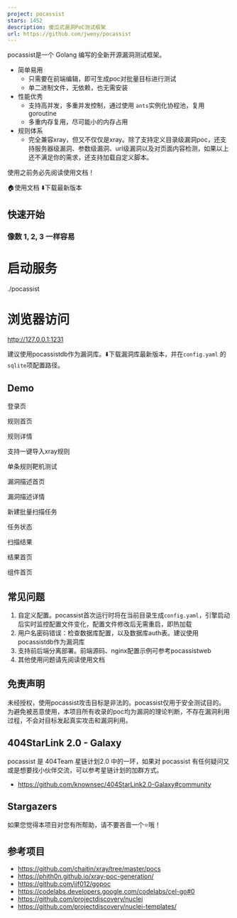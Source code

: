 ```yaml
---
project: pocassist
stars: 1452
description: 傻瓜式漏洞PoC测试框架
url: https://github.com/jweny/pocassist
---
```


pocassist是一个 Golang 编写的全新开源漏洞测试框架。

-   简单易用
    -   只需要在前端编辑，即可生成poc对批量目标进行测试
    -   单二进制文件，无依赖，也无需安装
-   性能优秀
    -   支持高并发，多重并发控制，通过使用 `ants`实例化协程池，复用 goroutine
    -   多重内存复用，尽可能小的内存占用
-   规则体系
    -   完全兼容xray，但又不仅仅是xray。除了支持定义目录级漏洞poc，还支持服务器级漏洞、参数级漏洞、url级漏洞以及对页面内容检测，如果以上还不满足你的需求，还支持加载自定义脚本。

使用之前务必先阅读使用文档！

🏠使用文档 ⬇️下载最新版本

快速开始
----

### 像数 1, 2, 3 一样容易

# 启动服务
./pocassist

# 浏览器访问 
http://127.0.0.1:1231

建议使用pocassistdb作为漏洞库。⬇️下载漏洞库最新版本，并在`config.yaml` 的`sqlite`项配置路径。

Demo
----

登录页

规则首页

规则详情

支持一键导入xray规则

单条规则靶机测试

漏洞描述首页

漏洞描述详情

新建批量扫描任务

任务状态

扫描结果

结果首页

组件首页

常见问题
----

1.  自定义配置。pocassist首次运行时将在当前目录生成`config.yaml`，引擎启动后实时监控配置文件变化，配置文件修改后无需重启，即热加载
2.  用户名密码错误：检查数据库配置，以及数据库auth表。建议使用pocassistdb作为漏洞库
3.  支持前后端分离部署。前端源码、nginx配置示例可参考pocassistweb
4.  其他使用问题请先阅读使用文档

免责声明
----

未经授权，使用pocassist攻击目标是非法的。pocassist仅用于安全测试目的。为避免被恶意使用，本项目所有收录的poc均为漏洞的理论判断，不存在漏洞利用过程，不会对目标发起真实攻击和漏洞利用。

404StarLink 2.0 - Galaxy
------------------------

pocassist 是 404Team 星链计划2.0 中的一环，如果对 pocassist 有任何疑问又或是想要找小伙伴交流，可以参考星链计划的加群方式。

-   https://github.com/knownsec/404StarLink2.0-Galaxy#community

Stargazers
----------

如果您觉得本项目对您有所帮助，请不要吝啬一个⭐哦！

参考项目
----

-   https://github.com/chaitin/xray/tree/master/pocs
-   https://phith0n.github.io/xray-poc-generation/
-   https://github.com/jjf012/gopoc
-   https://codelabs.developers.google.com/codelabs/cel-go#0
-   https://github.com/projectdiscovery/nuclei
-   https://github.com/projectdiscovery/nuclei-templates/
